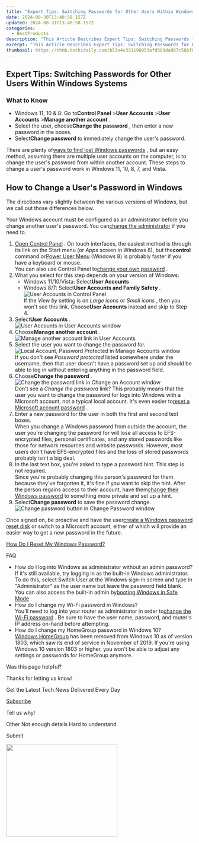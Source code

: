```yaml
---
title: "Expert Tips: Switching Passwords for Other Users Within Windows Systems"
date: 2024-08-30T13:40:58.157Z
updated: 2024-08-31T13:40:58.157Z
categories:
  - BestProducts
description: "This Article Describes Expert Tips: Switching Passwords for Other Users Within Windows Systems"
excerpt: "This Article Describes Expert Tips: Switching Passwords for Other Users Within Windows Systems"
thumbnail: https://thmb.techidaily.com/b53e4c331196053afd389dad87c586f0b9c8a334fc4c9d3f146c8a4bb6f2e065.jpg
---
```


## Expert Tips: Switching Passwords for Other Users Within Windows Systems
### What to Know

* Windows 11, 10 & 8: Go to**Control Panel** \>**User Accounts** \>**User Accounts** \>**Manage another account** .
* Select the user, choose**Change the password** , then enter a new password in the boxes.
* Select**Change password** to immediately change the user's password.

 There are plenty of[ways to find lost Windows passwords](https://www.lifewire.com/ways-to-find-lost-windows-passwords-2626122) , but an easy method, assuming there are multiple user accounts on the computer, is to change the user's password from within another account. These steps to change a user's password work in Windows 11, 10, 8, 7, and Vista.

## How to Change a User's Password in Windows

 The directions vary slightly between the various versions of Windows, but we call out those differences below.  

 Your Windows account must be configured as an administrator before you change another user's password. You can[change the administrator](https://www.lifewire.com/change-administrator-windows-11-6828078) if you need to.

1. [Open Control Panel](https://www.lifewire.com/how-to-open-control-panel-2625782) . On touch interfaces, the easiest method is through its link on the Start menu (or _Apps_ screen in Windows 8), but the**control** command or[Power User Menu](https://www.lifewire.com/what-is-the-power-user-menu-2625968) (Windows 8) is probably faster if you have a keyboard or mouse.  
 You can also use Control Panel to[change your own password](https://www.lifewire.com/how-do-i-change-my-password-in-windows-2626070) .
2. What you select for this step depends on your version of Windows:  
   * Windows 11/10/Vista: Select**User Accounts** .  
   * Windows 8/7: Select**User Accounts and Family Safety** .  
![User Accounts in Control Panel](https://www.lifewire.com/thmb/kScWdVnVy4BL3mOdDwmGWwMTD9o=/1500x0/filters:no_upscale():max_bytes(150000):strip_icc():format(webp)/001_how-do-i-change-another-users-password-in-windows-2626068-5bee16afc9e77c005179bbfa.jpg)  
 If the _View by_ setting is on _Large icons_ or _Small icons_ , then you won't see this link. Choose**User Accounts** instead and skip to Step 4.
3. Select**User Accounts** .  
![User Accounts in User Accounts window](https://www.lifewire.com/thmb/6FdhkR-aWacIDufdDFsXDK1xjBo=/1500x0/filters:no_upscale():max_bytes(150000):strip_icc():format(webp)/002_how-do-i-change-another-users-password-in-windows-2626068-5bee16ca46e0fb0026ec9506.jpg)
4. Choose**Manage another account** .  
![Manage another account link in User Accounts](https://www.lifewire.com/thmb/VZpHRHet2yUBIM9AyA0btX4mvTo=/1500x0/filters:no_upscale():max_bytes(150000):strip_icc():format(webp)/003_how-do-i-change-another-users-password-in-windows-2626068-5bee16e846e0fb0026a436d4.jpg)
5. Select the user you want to change the password for.  
![Local Account, Password Protected in Manage Accounts window](https://www.lifewire.com/thmb/-_z7tjlCMeeM0FO17Z3iAeGrU8o=/1500x0/filters:no_upscale():max_bytes(150000):strip_icc():format(webp)/004_how-do-i-change-another-users-password-in-windows-2626068-5bee170ac9e77c0026ab4f2d.jpg)  
 If you don't see _Password protected_ listed somewhere under the username, then that user doesn't have a password set up and should be able to log in without entering anything in the password field.
6. Choose**Change the password** .  
![Change the password link in Change an Account window](https://www.lifewire.com/thmb/8RWWwC5pCPw9rbsaKxx_68Z4L8Q=/1500x0/filters:no_upscale():max_bytes(150000):strip_icc():format(webp)/005_how-do-i-change-another-users-password-in-windows-2626068-5bee174546e0fb00514f9634.jpg)  
 Don't see a _Change the password_ link? This probably means that the user you want to change the password for logs into Windows with a Microsoft account, not a typical local account. It's even easier to[reset a Microsoft account password](https://www.lifewire.com/how-to-reset-your-microsoft-account-password-2624953) .
7. Enter a new password for the user in both the first and second text boxes.  
 When you change a Windows password from outside the account, the user you're changing the password for will lose all access to EFS-encrypted files, personal certificates, and any stored passwords like those for network resources and website passwords. However, most users don't have EFS-encrypted files and the loss of stored passwords probably isn't a big deal.
8. In the last text box, you're asked to type a password hint. This step is not required.  
 Since you're probably changing this person's password for them because they've forgotten it, it's fine if you want to skip the hint. After the person regains access to their account, have them[change their Windows password](https://www.lifewire.com/how-do-i-change-my-password-in-windows-2626070) to something more private and set up a hint.
9. Select**Change password** to save the password change.  
![Change password button in Change Password window](https://www.lifewire.com/thmb/6Yal22VL0GJgGF8JjNqh6_sid8E=/1500x0/filters:no_upscale():max_bytes(150000):strip_icc():format(webp)/006_how-do-i-change-another-users-password-in-windows-2626068-5bee179dc9e77c00510d3835.jpg)

 Once signed on, be proactive and have the user[create a Windows password reset disk](https://www.lifewire.com/how-to-create-a-windows-password-reset-disk-2626082) or switch to a Microsoft account, either of which will provide an easier way to get a new password in the future.

[How Do I Reset My Windows Password?](https://www.lifewire.com/how-do-i-reset-my-windows-password-2624954)

 FAQ

* How do I log into Windows as administrator without an admin password?  
 If it's still available, try logging in as the built-in Windows administrator. To do this, select Switch User at the Windows sign-in screen and type in "Administrator" as the user name but leave the password field blank. You can also access the built-in admin by[booting Windows in Safe Mode](https://www.lifewire.com/how-do-i-start-windows-in-safe-mode-2624480) .
* How do I change my Wi-Fi password in Windows?  
 You'll need to log into your router as administrator in order to[change the Wi-Fi password](https://www.lifewire.com/how-to-change-your-wifi-networks-password-2487651) . Be sure to have the user name, password, and router's IP address on-hand before attempting.
* How do I change my HomeGroup password in Windows 10?  
[Windows HomeGroup](https://www.lifewire.com/how-to-use-windows-homegroup-818216) has been removed from Windows 10 as of version 1803, which saw its end of service in November of 2019\. If you're using Windows 10 version 1803 or higher, you won't be able to adjust any settings or passwords for HomeGroup anymore.

Was this page helpful?

Thanks for letting us know!

 Get the Latest Tech News Delivered Every Day

[Subscribe](https://www.lifewire.com/#)

Tell us why!

 Other  Not enough details  Hard to understand

 Submit

<ins class="adsbygoogle"
     style="display:block"
     data-ad-format="autorelaxed"
     data-ad-client="ca-pub-7571918770474297"
     data-ad-slot="1223367746"></ins>



<ins class="adsbygoogle"
     style="display:block"
     data-ad-client="ca-pub-7571918770474297"
     data-ad-slot="8358498916"
     data-ad-format="auto"
     data-full-width-responsive="true"></ins>



<!-- affiliate ads begin -->
<a href="https://printrendy.pxf.io/c/5597632/1453719/17020" target="_top" id="1453719"><img src="//a.impactradius-go.com/display-ad/17020-1453719" border="0" alt="" width="300" height="250"/></a><img height="0" width="0" src="https://imp.pxf.io/i/5597632/1453719/17020" style="position:absolute;visibility:hidden;" border="0" />
<!-- affiliate ads end -->